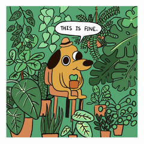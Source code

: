 <img src="https://github.com/contraexemplo/contraexemplo/blob/04e678310ae306bb2d21339f5951f4e312861f15/this-is-fine-but-with-plants.jpg" width="350">
